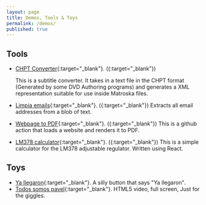 ```yaml
---
layout: page
title: Demos, Tools & Toys
permalink: /demos/
published: true
---
```


## Tools

- [CHPT Converter](https://demos.noenieto.com/chpt-konvertilo/){:target="_blank"}.
  ([<i class="fab fa-github-alt"></i>](https://github.com/misaelnieto/chpt-konvertilo){:target="_blank"})

  This is a subtitle converter. It takes in a text file in the CHPT format
  (Generated by some DVD Authoring programs) and generates a XML representation
  suitable for use inside Matroska files.

- [Limpia emails](https://demos.noenieto.com/limpiaemails/){:target="_blank"}.
  ([<i class="fab fa-github-alt"></i>](https://github.com/misaelnieto/limpiaemails){:target="_blank"})
  Extracts all email addresses from a blob of text.

- [Webpage to PDF](https://github.com/marketplace/actions/webpage-to-pdf/){:target="_blank"}.
  ([<i class="fab fa-github-alt"></i>](https://github.com/misaelnieto/web_to_pdf_action){:target="_blank"})
  This is a github action that loads a website and renders it to PDF.

- [LM378 calculator](https://demos.noenieto.com/lm327-calculator/){:target="_blank"}.
  ([<i class="fab fa-github-alt"></i>](https://github.com/misaelnieto/lm327-calculator/){:target="_blank"})
  This is a simple calculator for the LM378 adjustable regulator. Written using React.

## Toys

- [Ya llegaron](https://demos.noenieto.com/ya-llegaron//){:target="_blank"}.
  A silly button that says "Ya llegaron".
- [Todos somos pavel](https://demos.noenieto.com/todos-somos/pavel.html){:target="_blank"}. HTML5 video, full screen, Just for the giggles.